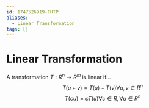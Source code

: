 ```yaml
---
id: 1747526919-FHTP
aliases:
  - Linear Transformation
tags: []
---
```


# Linear Transformation

A transformation $T: R^n \rightarrow R^m$ is linear if...
$$ T(u+v) = T(u) + T(v) \forall u,v \in R^n$$
$$ T(cu) = cT(u) \forall c \in R, \forall u \in R^n$$
